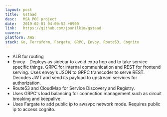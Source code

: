 ```yaml
---
layout: post
title:  Gstaad
desc:   MSA POC project
date:   2019-02-01 04:00:52 +0900
link:   https://github.com/joonilkim/gstaad
covers:
platform: AWS
stack: Go, Terraform, Fargate, GRPC, Envoy, Route53, Cognito
---
```

- ALB for routing
- Envoy - Deploys as sidecar to avoid extra hop and to take service specific things. GRPC for internal communication and REST for frontend serving. Uses envoy's JSON to GRPC transcoder to serve REST. Decodes JWT and send its payload to upstream services for authorization.
- Route53 and CloudMap for Service Discovery and Registry.
- Uses GRPC's load balancing for connection management such as circuit breaking and keepalive.
- Uses Fargate to add public ip to awsvpc network mode. Requires public ip to access cognito.

